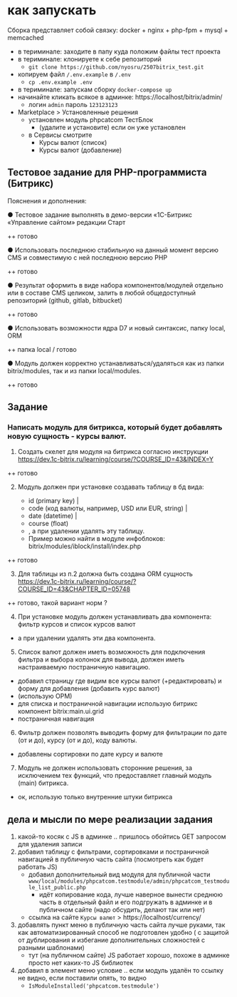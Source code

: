 # как запускать
Сборка представляет собой связку:
docker + nginx + php-fpm + mysql + memcached

   + в териминале: заходите в папу куда положим файлы тест проекта
   + в териминале: клонируете к себе репозиторий 
     + ``git clone https://github.com/nyosru/2507bitrix_test.git``
   + копируем файл ``/.env.example`` в ``/.env`` 
     + ``cp .env.example .env`` 
   + в териминале: запускам сборку  ``docker-compose up``
   + начинайте кликать всякое в админке: https://localhost/bitrix/admin/
      + логин ``admin`` пароль ``123123123``
   + Marketplace > Установленные решения
     + установлен модуль phpcatcom ТестБлок
       + (удалите и установите) если он уже установлен
     + в Сервисы смотрите 
       + Курсы валют (список)
       + Курсы валют (добавление)

## Тестовое задание для PHP-программиста (Битрикс)

Пояснения и дополнения:

● Тестовое задание выполнять в демо-версии «1С-Битрикс «Управление сайтом» редакции Старт

++ готово

● Использовать последнюю стабильную на данный момент версию CMS и совместимую с ней последнюю версию PHP

++ готово

● Результат оформить в виде набора компонентов/модулей отдельно или в составе CMS целиком, 
залить в любой общедоступный репозиторий (github, gitlab, bitbucket)

++ готово

● Использовать возможности ядра D7 и новый синтаксис, папку local, ORM

++ папка local / готово


● Модуль должен корректно устанавливаться/удаляться как из папки bitrix/modules, так и из папки local/modules.

++ готово

## Задание

### Написать модуль для битрикса, который будет добавлять новую сущность - курсы валют.

1. Создать скелет для модуля на битрикса согласно инструкции https://dev.1c-bitrix.ru/learning/course/?COURSE_ID=43&INDEX=Y

++ готово

2. Модуль должен при установке создавать таблицу в бд вида: 

   + id (primary key) | 
   + code (код валюты, например, USD или EUR, string) | 
   + date (datetime) | 
   + course (float)
   + , а при удалении удалять эту таблицу. 
   + Пример можно найти в модуле инфоблоков: bitrix/modules/iblock/install/index.php


++ готово

3. Для таблицы из п.2 должна быть создана ORM сущность https://dev.1c-bitrix.ru/learning/course/?COURSE_ID=43&CHAPTER_ID=05748

++ готово, такой вариант норм ?

4. При установке модуль должен устанавливать 
два компонента: фильтр курсов 
и список курсов валют 
- а при удалении удалять эти два компонента.

5. Список валют должен иметь возможность для подключения фильтра и выбора колонок для вывода, 
должен иметь настраиваемую постраничную навигацию.
- добавил страницу где видим все курсы валют (+редактировать) и форму для добавления (добавить курс валют)  
- (использую ОРМ)
- для списка и постраничной навигации использую битрикс компонент bitrix:main.ui.grid
- постраничная навигация

6. Фильтр должен позволять выводить форму для фильтрации 
по дате (от и до), курсу (от и до), коду валюты.
- добавлены сортировки по дате курсу и валюте

7. Модуль не должен использовать сторонние решения, 
за исключением тех функций, что предоставляет главный модуль (main) битрикса.
- ок, использую только внутренние штуки битрикса


## дела и мысли по мере реализации задания

1. какой-то косяк с JS в админке .. пришлось обойтись GET запросом для удаления записи
2. добавил таблицу с фильтрами, сортировками и постраничной навигацией в публичную часть сайта (посмотреть как будет работать JS)
   - добавил дополнительный вид модуля для публичной части ``www/local/modules/phpcatcom.testmodule/admin/phpcatcom_testmodule_list_public.php``
     - идёт копирование кода, лучше наверное вынести среднюю часть в отдельный файл и его подгружать в админке и в публичном сайте (надо обсудить, делают так или нет)
   - ссылка на сайте ``Курсы валют`` > https://localhost/currency/ 
3. добавлять пункт меню в публичную часть сайта лучше руками, так как автоматизированный способ не подготовлен удобно ( с защитой от дублирования и избегание дополнительных сложностей с разными шаблонами)
   - тут (на публичном сайте) JS работает хорошо, похоже в админке просто нет каких-то JS библиотек 
4. добавил в элемент меню условие .. если модуль удалён то ссылку не видно, если поставили опять, то видно
    - ``IsModuleInstalled('phpcatcom.testmodule')``